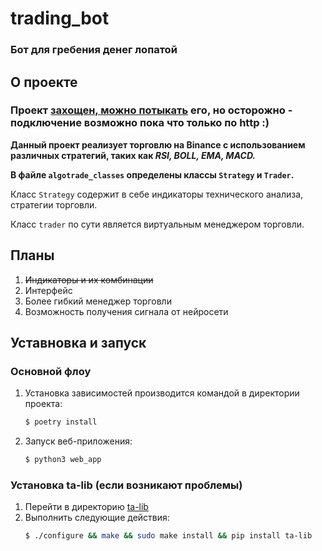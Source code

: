 # trading_bot
### Бот для гребения денег лопатой


## О проекте
### Проект [захощен, можно потыкать](http://158.160.28.97:3000/) его, но осторожно - подключение возможно пока что только по http :)

**Данный проект реализует торговлю на Binance с использованием различных стратегий, таких как *RSI, BOLL, EMA, MACD.*** 

**В файле `algotrade_classes` определены классы `Strategy` и `Trader`.**

Класс `Strategy` содержит в себе индикаторы технического анализа, стратегии торговли.

Класс `trader` по сути является виртуальным менеджером торговли.

## Планы
1. ~~Индикаторы и их комбинации~~
2. Интерфейс
3. Более гибкий менеджер торговли
4. Возможность получения сигнала от нейросети


## Уставновка и запуск
### Основной флоу
1. Установка зависимостей производится командой в директории проекта: 
   ```bash
   $ poetry install
   ```
3. Запуск веб-приложения:
   ```bash
   $ python3 web_app
   ```
### Установка ta-lib (если возникают проблемы)
1. Перейти в директорию [ta-lib](./ta-lib)
2. Выполнить следующие действия:
    ```bash
    $ ./configure && make && sudo make install && pip install ta-lib
    ```
